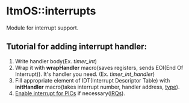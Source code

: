 ItmOS::interrupts
===========

Module for interrupt support.

Tutorial for adding interrupt handler:
--------
1. Write handler body(Ex. <i>timer_int</i>)
2. Wrap it with <b>wrapHandler</b> macro(saves registers, sends EOI(End Of Interrupt)). It's handler you need. (Ex. <i>timer_int_handler</i>)
3. Fill appropriate element of IDT(Interrupt Descriptor Table) with <b>initHandler</b> macro(takes interrupt number, handler address, [type](http://wiki.osdev.org/Interrupt_Descriptor_Table#Structure)).
4. [Enable interrupt for PICs](http://www.xbdev.net/asm/protected_mode/tut_025/) if necessary([IRQs](http://en.wikipedia.org/wiki/Interrupt_request_%28PC_architecture%29)).
